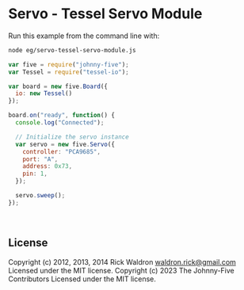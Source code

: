 <!--remove-start-->

# Servo - Tessel Servo Module

<!--remove-end-->








Run this example from the command line with:
```bash
node eg/servo-tessel-servo-module.js
```


```javascript
var five = require("johnny-five");
var Tessel = require("tessel-io");

var board = new five.Board({
  io: new Tessel()
});

board.on("ready", function() {
  console.log("Connected");

  // Initialize the servo instance
  var servo = new five.Servo({
    controller: "PCA9685",
    port: "A",
    address: 0x73,
    pin: 1,
  });

  servo.sweep();
});

```








&nbsp;

<!--remove-start-->

## License
Copyright (c) 2012, 2013, 2014 Rick Waldron <waldron.rick@gmail.com>
Licensed under the MIT license.
Copyright (c) 2023 The Johnny-Five Contributors
Licensed under the MIT license.

<!--remove-end-->
